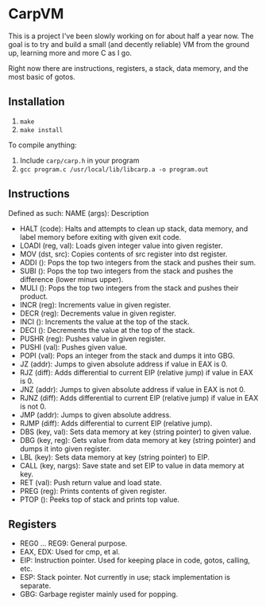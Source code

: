 # CarpVM
This is a project I've been slowly working on for about half a year now. The goal is to try and build a small (and decently reliable) VM from the ground up, learning more and more C as I go.

Right now there are instructions, registers, a stack, data memory, and the most basic of gotos.

## Installation

1. `make`
2. `make install`

To compile anything:

1. Include `carp/carp.h` in your program
2. `gcc program.c /usr/local/lib/libcarp.a -o program.out`

## Instructions

Defined as such: NAME (args): Description

* HALT (code): Halts and attempts to clean up stack, data memory, and label memory before exiting with given exit code.
* LOADI (reg, val): Loads given integer value into given register.
* MOV (dst, src): Copies contents of src register into dst register.
* ADDI (): Pops the top two integers from the stack and pushes their sum.
* SUBI (): Pops the top two integers from the stack and pushes the difference (lower minus upper).
* MULI (): Pops the top two integers from the stack and pushes their product.
* INCR (reg): Increments value in given register.
* DECR (reg): Decrements value in given register.
* INCI (): Increments the value at the top of the stack.
* DECI (): Decrements the value at the top of the stack.
* PUSHR (reg): Pushes value in given register.
* PUSHI (val): Pushes given value.
* POPI (val): Pops an integer from the stack and dumps it into GBG.
* JZ (addr): Jumps to given absolute address if value in EAX is 0.
* RJZ (diff): Adds differential to current EIP (relative jump) if value in EAX is 0.
* JNZ (addr): Jumps to given absolute address if value in EAX is not 0.
* RJNZ (diff): Adds differential to current EIP (relative jump) if value in EAX is not 0.
* JMP (addr): Jumps to given absolute address.
* RJMP (diff): Adds differential to current EIP (relative jump).
* DBS (key, val): Sets data memory at key (string pointer) to given value.
* DBG (key, reg): Gets value from data memory at key (string pointer) and dumps it into given register.
* LBL (key): Sets data memory at key (string pointer) to EIP.
* CALL (key, nargs): Save state and set EIP to value in data memory at key.
* RET (val): Push return value and load state.
* PREG (reg): Prints contents of given register.
* PTOP (): Peeks top of stack and prints top value.

## Registers

* REG0 ... REG9: General purpose.
* EAX, EDX: Used for cmp, et al.
* EIP: Instruction pointer. Used for keeping place in code, gotos, calling, etc.
* ESP: Stack pointer. Not currently in use; stack implementation is separate.
* GBG: Garbage register mainly used for popping.